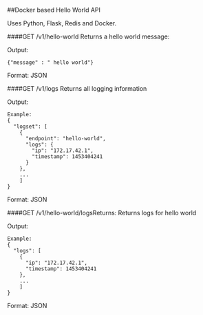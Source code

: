 ##Docker based Hello World API

Uses Python, Flask, Redis and Docker. 

####GET /v1/hello-world
Returns a hello world message:

Output:
```
{"message" : " hello world"}
```
Format: JSON

####GET /v1/logs
Returns all logging information

Output:
```
Example:
{
  "logset": [
    {
      "endpoint": "hello-world", 
      "logs": {
        "ip": "172.17.42.1", 
        "timestamp": 1453404241
      }
    }, 
    ...
    ]
}
```
Format: JSON

####GET /v1/hello-world/logsReturns:
Returns logs for hello world

Output:
```
Example:
{
  "logs": [
    {
      "ip": "172.17.42.1", 
      "timestamp": 1453404241
    }, 
    ...
    ]
}
```
Format: JSON